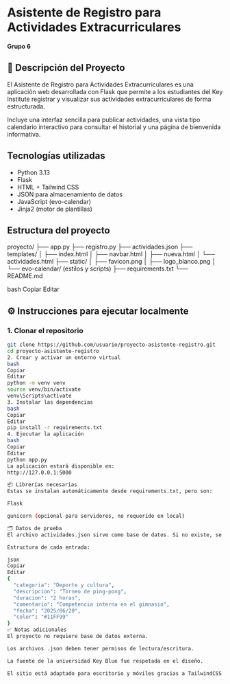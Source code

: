 # Asistente de Registro para Actividades Extracurriculares  
**Grupo 6**

## 📝 Descripción del Proyecto

El Asistente de Registro para Actividades Extracurriculares es una aplicación web desarrollada con Flask que permite a los estudiantes del Key Institute registrar y visualizar sus actividades extracurriculares de forma estructurada.  

Incluye una interfaz sencilla para publicar actividades, una vista tipo calendario interactivo para consultar el historial y una página de bienvenida informativa.

## Tecnologías utilizadas

- Python 3.13
- Flask
- HTML + Tailwind CSS
- JSON para almacenamiento de datos
- JavaScript (evo-calendar)
- Jinja2 (motor de plantillas)

## Estructura del proyecto

proyecto/
├── app.py
├── registro.py
├── actividades.json
├── templates/
│ ├── index.html
│ ├── navbar.html
│ ├── nueva.html
│ └── actividades.html
├── static/
│ ├── favicon.png
│ ├── logo_blanco.png
│ └── evo-calendar/ (estilos y scripts)
├── requirements.txt
└── README.md

bash
Copiar
Editar

## ⚙️ Instrucciones para ejecutar localmente

### 1. Clonar el repositorio

```bash
git clone https://github.com/usuario/proyecto-asistente-registro.git
cd proyecto-asistente-registro
2. Crear y activar un entorno virtual
bash
Copiar
Editar
python -m venv venv
source venv/bin/activate      
venv\Scripts\activate         
3. Instalar las dependencias
bash
Copiar
Editar
pip install -r requirements.txt
4. Ejecutar la aplicación
bash
Copiar
Editar
python app.py
La aplicación estará disponible en:
http://127.0.0.1:5000

📦 Librerías necesarias
Estas se instalan automáticamente desde requirements.txt, pero son:

Flask

gunicorn (opcional para servidores, no requerido en local)

🗂️ Datos de prueba
El archivo actividades.json sirve como base de datos. Si no existe, se creará automáticamente con el primer registro desde la app.

Estructura de cada entrada:

json
Copiar
Editar
{
  "categoria": "Deporte y cultura",
  "descripcion": "Torneo de ping-pong",
  "duracion": "2 horas",
  "comentario": "Competencia interna en el gimnasio",
  "fecha": "2025/06/20",
  "color": "#11FF99"
}
✅ Notas adicionales
El proyecto no requiere base de datos externa.

Los archivos .json deben tener permisos de lectura/escritura.

La fuente de la universidad Key Blue fue respetada en el diseño.

El sitio está adaptado para escritorio y móviles gracias a TailwindCSS.